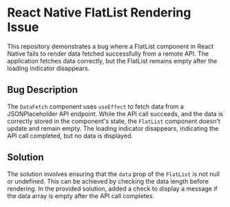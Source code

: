 # React Native FlatList Rendering Issue

This repository demonstrates a bug where a FlatList component in React Native fails to render data fetched successfully from a remote API.  The application fetches data correctly, but the FlatList remains empty after the loading indicator disappears.

## Bug Description

The `DataFetch` component uses `useEffect` to fetch data from a JSONPlaceholder API endpoint.  While the API call succeeds, and the data is correctly stored in the component's state, the `FlatList` component doesn't update and remain empty.  The loading indicator disappears, indicating the API call completed, but no data is displayed.

## Solution

The solution involves ensuring that the `data` prop of the `FlatList` is not null or undefined. This can be achieved by checking the data length before rendering.  In the provided solution, added a check to display a message if the data array is empty after the API call completes.